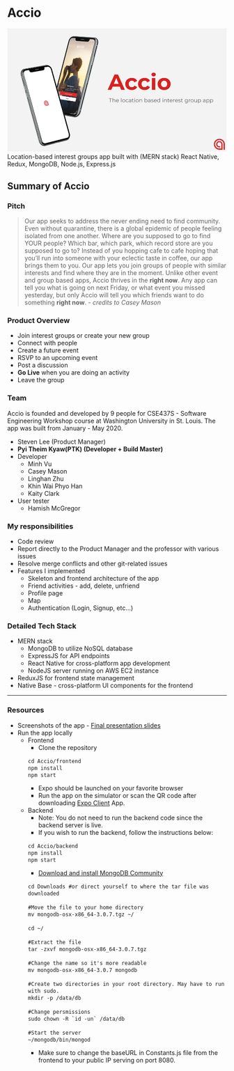 # Accio
<img src='./frontend/assets/Accio_Final_Presentation.png' />
Location-based interest groups app built with (MERN stack) React Native, Redux, MongoDB, Node.js, Express.js

## Summary of Accio

### Pitch
> Our app seeks to address the never ending need to find community. Even without quarantine, there is a global epidemic of people feeling isolated from one another. Where are you supposed to go to find YOUR people? Which bar, which park, which record store are you supposed to go to? Instead of you hopping cafe to cafe hoping that you’ll run into someone with your eclectic taste in coffee, our app brings them to you. Our app lets you join groups of people with similar interests and find where they are in the moment. Unlike other event and group based apps, Accio thrives in the <strong>right now</strong>. Any app can tell you what is going on next Friday, or what event you missed yesterday, but only Accio will tell you which friends want to do something <strong>right now</strong>. - <em>credits to Casey Mason</em>

### Product Overview
* Join interest groups or create your new group
* Connect with people 
* Create a future event 
* RSVP to an upcoming event
* Post a discussion 
* <strong>Go Live</strong> when you are doing an activity 
* Leave the group


### Team
 Accio is founded and developed by 9 people for CSE437S - Software Engineering Workshop course at Washington University in St. Louis. The app was built from January - May 2020.
* Steven Lee (Product Manager)
* **Pyi Theim Kyaw(PTK) (Developer + Build Master)** 
* Developer
  - Minh Vu
  - Casey Mason
  - Linghan Zhu
  - Khin Wai Phyo Han
  - Kaity Clark
* User tester
  - Hamish McGregor

### My responsibilities
* Code review
* Report directly to the Product Manager and the professor with various issues
* Resolve merge conflicts and other git-related issues
* Features I implemented
  - Skeleton and frontend architecture of the app
  - Friend activities - add, delete, unfriend
  - Profile page
  - Map
  - Authentication (Login, Signup, etc...)

### Detailed Tech Stack
* MERN stack
  - MongoDB to utilize NoSQL database
  - ExpressJS for API endpoints
  - React Native for cross-platform app development
  - NodeJS server running on AWS EC2 instance
* ReduxJS for frontend state management
* Native Base - cross-platform UI components for the frontend

---
### Resources
* Screenshots of the app - [Final presentation slides](https://docs.google.com/presentation/d/1xH85xuupOnM_y-9ROJqRBbR5FuDyiuowwnDrFzF5Mmw/edit?usp=sharing)
* Run the app locally
  - Frontend
    - Clone the repository
    ```
    cd Accio/frontend
    npm install
    npm start
    ```
    - Expo should be launched on your favorite browser
    - Run the app on the simulator or scan the QR code after downloading [Expo Client](https://apps.apple.com/us/app/expo-client/id982107779) App.
  - Backend
    - Note: You do not need to run the backend code since the backend server is live.
    - If you wish to run the backend, follow the instructions below:
    ```
    cd Accio/backend
    npm install
    npm start
    ```
    - [Download and install MongoDB Community](https://www.mongodb.com/download-center/community)
    ```
    cd Downloads #or direct yourself to where the tar file was downloaded

    #Move the file to your home directory
    mv mongodb-osx-x86_64-3.0.7.tgz ~/ 

    cd ~/

    #Extract the file
    tar -zxvf mongodb-osx-x86_64-3.0.7.tgz 

    #Change the name so it's more readable
    mv mongodb-osx-x86_64-3.0.7 mongodb 

    #Create two directories in your root directory. May have to run with sudo.
    mkdir -p /data/db 

    #Change persmissions
    sudo chown -R `id -un` /data/db  

    #Start the server
    ~/mongodb/bin/mongod 
    ```
    - Make sure to change the baseURL in Constants.js file from the frontend to your public IP serving on port 8080.







